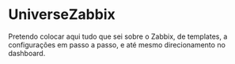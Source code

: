 # UniverseZabbix
Pretendo colocar aqui tudo que sei sobre o Zabbix, de templates, a configurações em passo a passo, e até mesmo direcionamento no dashboard.
